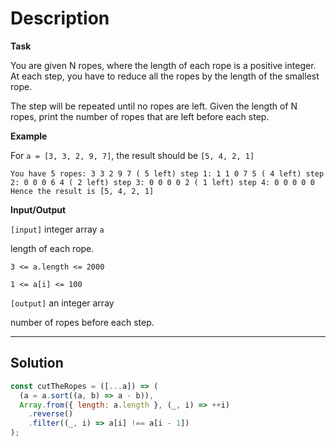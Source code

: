 # Description

**Task**

You are given N ropes, where the length of each rope is a positive integer. At each step, you have to reduce all the ropes by the length of the smallest rope.

The step will be repeated until no ropes are left. Given the length of N ropes, print the number of ropes that are left before each step.

**Example**

For `a = [3, 3, 2, 9, 7]`, the result should be `[5, 4, 2, 1]`

`You have 5 ropes: 3 3 2 9 7 ( 5 left) step 1: 1 1 0 7 5 ( 4 left) step 2: 0 0 0 6 4 ( 2 left) step 3: 0 0 0 0 2 ( 1 left) step 4: 0 0 0 0 0 Hence the result is [5, 4, 2, 1]`

**Input/Output**

`[input]` integer array `a`

length of each rope.

`3 <= a.length <= 2000`

`1 <= a[i] <= 100`

`[output]` an integer array

number of ropes before each step.

---

## Solution

```js
const cutTheRopes = ([...a]) => (
  (a = a.sort((a, b) => a - b)),
  Array.from({ length: a.length }, (_, i) => ++i)
    .reverse()
    .filter((_, i) => a[i] !== a[i - 1])
);
```
